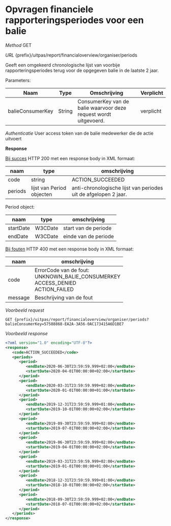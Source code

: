 ---
---

# Opvragen financiele rapporteringsperiodes voor een balie

_Method_
GET

_URL_
{prefix}/uitpas/report/financialoverview/organiser/periods

Geeft een omgekeerd chronologische lijst van voorbije rapporteringsperiodes terug voor de opgegeven balie in de laatste 2 jaar.

Parameters:

| **Naam** | **Type** | **Omschrijving** | **Verplicht** |
| --- | --- | --- | --- |
| balieConsumerKey | String | ConsumerKey van de balie waarvoor deze request wordt uitgevoerd. | verplicht |

_Authenticatie_
User access token van de balie medewerker die de actie uitvoert

**Response**

<u>Bij succes</u>
HTTP 200 met een response body in XML formaat:

| naam | type |  omschrijving |
| --- | --- | --- |
| code | string | ACTION_SUCCEEDED |
| periods | lijst van Period objecten | anti-chronologische lijst van periodes uit de afgelopen 2 jaar.

Period object:

| naam | type |  omschrijving |
| --- | --- | --- |
| startDate | W3CDate | start van de periode |
| endDate | W3CDate | einde van de periode |


<u>Bij fouten</u>
HTTP 400 met een response body in XML formaat:

| naam | omschrijving
| --- | --- | 
| code | ErrorCode van de fout:<br>UNKNOWN_BALIE_CONSUMERKEY<br>ACCESS_DENIED<br>ACTION_FAILED |
| message | Beschrijving van de fout |

_Voorbeeld request_

~~~
GET {prefix}/uitpas/report/financialoverview/organiser/periods?balieConsumerKey=57588868-EA2A-3A56-0AC173415A6D1BE7
~~~

_Voorbeeld response_

~~~xml
<?xml version="1.0" encoding="UTF-8"?>
<response>
   <code>ACTION_SUCCEEDED</code>
   <periods>
      <period>
         <endDate>2020-06-30T23:59:59.999+02:00</endDate>
         <startDate>2020-04-01T00:00:00+02:00</startDate>
      </period>
      <period>
         <endDate>2020-03-31T23:59:59.999+02:00</endDate>
         <startDate>2020-01-01T00:00:00+01:00</startDate>
      </period>
      <period>
         <endDate>2019-12-31T23:59:59.999+01:00</endDate>
         <startDate>2019-10-01T00:00:00+02:00</startDate>
      </period>
      <period>
         <endDate>2019-09-30T23:59:59.999+02:00</endDate>
         <startDate>2019-07-01T00:00:00+02:00</startDate>
      </period>
      <period>
         <endDate>2019-06-30T23:59:59.999+02:00</endDate>
         <startDate>2019-04-01T00:00:00+02:00</startDate>
      </period>
      <period>
         <endDate>2019-03-31T23:59:59.999+02:00</endDate>
         <startDate>2019-01-01T00:00:00+01:00</startDate>
      </period>
      <period>
         <endDate>2018-12-31T23:59:59.999+01:00</endDate>
         <startDate>2018-10-01T00:00:00+02:00</startDate>
      </period>
      <period>
         <endDate>2018-09-30T23:59:59.999+02:00</endDate>
         <startDate>2018-07-01T00:00:00+02:00</startDate>
      </period>
   </periods>
</response>
~~~
